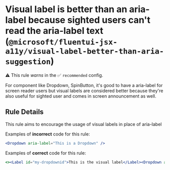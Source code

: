 # Visual label is better than an aria-label because sighted users can't read the aria-label text (`@microsoft/fluentui-jsx-a11y/visual-label-better-than-aria-suggestion`)

⚠️ This rule _warns_ in the ✅ `recommended` config.

<!-- end auto-generated rule header -->

For component like Dropdown, SpinButton, it's good to have a aria-label for screen reader users but visual labels are considered better because they're also useful for sighted user and comes in screen announcement as well.

## Rule Details

This rule aims to encourage the usage of visual labels in place of aria-label

Examples of **incorrect** code for this rule:

```jsx
<Dropdown aria-label="This is a Dropdown" />
```

Examples of **correct** code for this rule:

```jsx
<><Label id="my-dropdownid">This is the visual label</Label><Dropdown aria-labelledby="my-dropdownid" /></>
```
